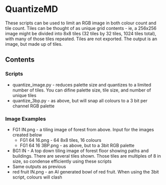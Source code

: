 # QuantizeMD

These scripts can be used to limit an RGB image in both colour count and tile count. 
Tiles can be thought of as unique grid contents - ie, a 256x256 image might be divided into 8x8 tiles (32 tiles by 32 tiles, 1024 tiles total), with many of those tiles repeated.
Tiles are not exported. The output is an image, but made up of tiles.

## Contents

### Scripts
 - quantize_image.py - reduces palette size and quantizes to a limited number of tiles. You can difine palette size, tile size, and number of unique tiles
 - quantize_3bp.py - as above, but will snap all colours to a 3 bit per channel RGB palette

### Image Examples
* FG1 IN.png - a tiling image of forest from above. Input for the images created below
  * FG1 64 16.png - 64 8x8 tiles, 16 colours
  *  FG1 64 16 3BP.png - as above, but to a 3bit RGB palette
*  BG1 IN - A top down tiling image of forest floor showing paths and buildings. There are several tiles shown. Those tiles are multiples of 8 in size, so condense efficiently using these scripts
  * Same outputs as previous
* red fruit IN.png - an AI generated bowl of red fruit. When using the 3bit script, colours will clash
